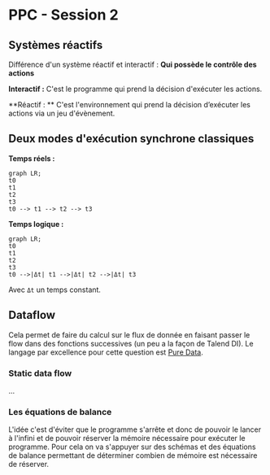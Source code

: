 # PPC - Session 2

## Systèmes réactifs

Différence d'un système réactif et interactif : **Qui possède le contrôle des actions**

**Interactif :** C'est le programme qui prend la décision d'exécuter les actions.

**Réactif : ** C'est l'environnement qui prend la décision d’exécuter les actions via un jeu d'évènement.

## Deux modes d'exécution synchrone classiques

**Temps réels :**

```mermaid
graph LR;
t0
t1 
t2 
t3
t0 --> t1 --> t2 --> t3

```

**Temps logique :**

```mermaid
graph LR;
t0
t1 
t2 
t3
t0 -->|Δt| t1 -->|Δt| t2 -->|Δt| t3

```

Avec `Δt` un temps constant.

## Dataflow

Cela permet de faire du calcul sur le flux de donnée en faisant passer le flow dans des fonctions successives (un peu a la façon de Talend DI). Le langage par excellence pour cette question est [Pure Data](https://en.wikipedia.org/wiki/Pure_Data#Data_structures). 

### Static data flow

...

### Les équations de balance

L'idée c'est d'éviter que le programme s'arrête et donc de pouvoir le lancer à l'infini et de pouvoir réserver la mémoire nécessaire pour exécuter le programme. Pour cela on va s'appuyer sur des schémas et des équations de balance permettant de déterminer combien de mémoire est nécessaire de réserver.


